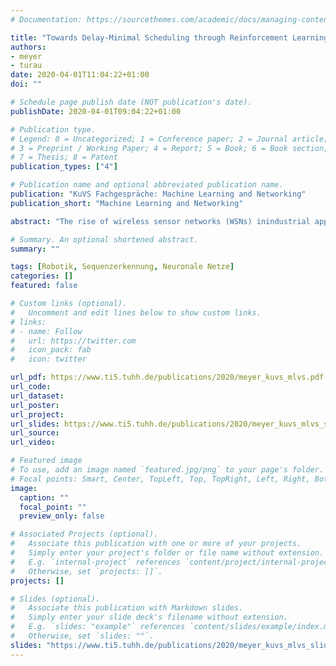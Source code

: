 ```yaml
---
# Documentation: https://sourcethemes.com/academic/docs/managing-content/

title: "Towards Delay-Minimal Scheduling through Reinforcement Learning in IEEE 802.15.4 DSME"
authors:
- meyer
- turau
date: 2020-04-01T11:04:22+01:00
doi: ""

# Schedule page publish date (NOT publication's date).
publishDate: 2020-04-01T09:04:22+01:00

# Publication type.
# Legend: 0 = Uncategorized; 1 = Conference paper; 2 = Journal article;
# 3 = Preprint / Working Paper; 4 = Report; 5 = Book; 6 = Book section;
# 7 = Thesis; 8 = Patent
publication_types: ["4"]

# Publication name and optional abbreviated publication name.
publication: "KuVS Fachgespräche: Machine Learning and Networking"
publication_short: "Machine Learning and Networking"

abstract: "The rise of wireless sensor networks (WSNs) inindustrial applications imposes novel demands on existing wireless protocols. The deterministic and synchronous multi-channelextension (DSME) is a recent amendment to the IEEE 802.15.4standard, which aims for highly reliable, deterministic traffic in these industrial environments. It offers TDMA-based channelaccess, where slots are allocated in a distributed manner. In this work, we propose a novel scheduling algorithm for DSME whichminimizes the delay in time-critical applications by employing reinforcement learning (RL) on deep neural networks (DNN)."

# Summary. An optional shortened abstract.
summary: ""

tags: [Robotik, Sequenzerkennung, Neuronale Netze]
categories: []
featured: false

# Custom links (optional).
#   Uncomment and edit lines below to show custom links.
# links:
# - name: Follow
#   url: https://twitter.com
#   icon_pack: fab
#   icon: twitter

url_pdf: https://www.ti5.tuhh.de/publications/2020/meyer_kuvs_mlvs.pdf
url_code:
url_dataset:
url_poster:
url_project:
url_slides: https://www.ti5.tuhh.de/publications/2020/meyer_kuvs_mlvs_slides.pdf
url_source:
url_video: 

# Featured image
# To use, add an image named `featured.jpg/png` to your page's folder. 
# Focal points: Smart, Center, TopLeft, Top, TopRight, Left, Right, BottomLeft, Bottom, BottomRight.
image:
  caption: ""
  focal_point: ""
  preview_only: false

# Associated Projects (optional).
#   Associate this publication with one or more of your projects.
#   Simply enter your project's folder or file name without extension.
#   E.g. `internal-project` references `content/project/internal-project/index.md`.
#   Otherwise, set `projects: []`.
projects: []

# Slides (optional).
#   Associate this publication with Markdown slides.
#   Simply enter your slide deck's filename without extension.
#   E.g. `slides: "example"` references `content/slides/example/index.md`.
#   Otherwise, set `slides: ""`.
slides: "https://www.ti5.tuhh.de/publications/2020/meyer_kuvs_mlvs_slides.pdf"
---
```

